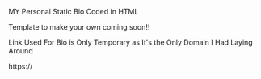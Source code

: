 MY Personal Static Bio Coded in HTML

Template to make your own coming soon!!

Link Used For Bio is Only Temporary as It's the Only Domain I Had Laying Around

https://
